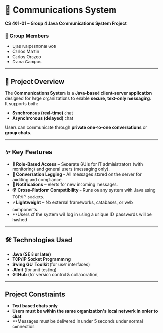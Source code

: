 # 📡 Communications System  
**CS 401-01 – Group 4 Java Communications System Project**  

### 👥 Group Members  
- Ujas Kalpeshbhai Goti  
- Carlos Martin  
- Carlos Orozco  
- Diana Campos  

---

## 📖 Project Overview  

The **Communications System** is a **Java-based client–server application** designed for large organizations to enable **secure, text-only messaging**.  
It supports both:  
- **Synchronous (real-time)** chat  
- **Asynchronous (delayed)** chat  

Users can communicate through **private one-to-one conversations** or **group chats**.  

---

## ✨ Key Features  
- 🔑 **Role-Based Access** – Separate GUIs for IT administrators (with monitoring) and general users (messaging only).  
- 📝 **Conversation Logging** – All messages stored on the server for auditing and compliance.  
- 🔔 **Notifications** – Alerts for new incoming messages.  
- 🌍 **Cross-Platform Compatibility** – Runs on any system with Java using TCP/IP sockets.  
- ⚡ **Lightweight** – No external frameworks, databases, or web components.
-   **Users of the system will log in using a unique ID, passwords will be hashed   

---

## 🛠 Technologies Used  
- **Java (SE 8 or later)**  
- **TCP/IP Socket Programming**  
- **Swing GUI Toolkit** (for user interfaces)  
- **JUnit** (for unit testing)  
- **GitHub** (for version control & collaboration)  

---

## Project Constraints
- **Text based chats only**
- **Users must be within the same organization's local network in order to chat**
- **Messages must be delivered in under 5 seconds under normal connection
   
